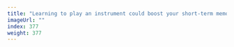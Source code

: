 ```yaml
---
title: "Learning to play an instrument could boost your short-term memory"
imageUrl: ""
index: 377
weight: 377
---
```

